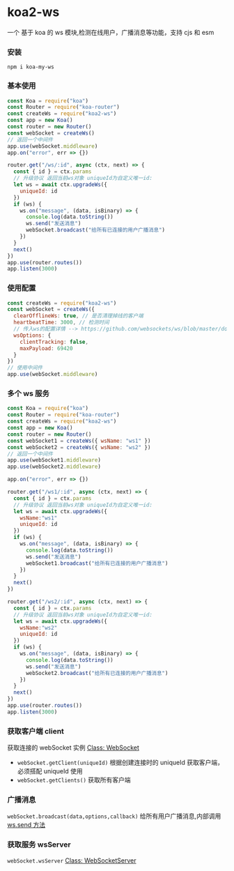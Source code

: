 # koa2-ws

一个 基于 koa 的 ws 模块,检测在线用户，广播消息等功能，支持 cjs 和 esm

### 安装

`npm i koa-my-ws`

### 基本使用

```js
const Koa = require("koa")
const Router = require("koa-router")
const createWs = require("koa2-ws")
const app = new Koa()
const router = new Router()
const webSocket = createWs()
// 返回一个中间件
app.use(webSocket.middleware)
app.on("error", err => {})

router.get("/ws/:id", async (ctx, next) => {
  const { id } = ctx.params
  // 升级协议 返回当前ws对象 uniqueId为自定义唯一id:
  let ws = await ctx.upgradeWs({
    uniqueId: id
  })
  if (ws) {
    ws.on("message", (data, isBinary) => {
      console.log(data.toString())
      ws.send("发送消息")
      webSocket.broadcast("给所有已连接的用户广播消息")
    })
  }
  next()
})
app.use(router.routes())
app.listen(3000)
```

### 使用配置

```js
const createWs = require("koa2-ws")
const webSocket = createWs({
  clearOfflineWs: true, // 是否清理掉线的客户端
  heartbeatTime: 3000, // 检测时间
  // 传入ws的配置详情 --> https://github.com/websockets/ws/blob/master/doc/ws.md#class-websocketserver
  wsOptions: {
    clientTracking: false,
    maxPayload: 69420
  }
})
// 使用中间件
app.use(webSocket.middleware)
```

### 多个 ws 服务

```js
const Koa = require("koa")
const Router = require("koa-router")
const createWs = require("koa2-ws")
const app = new Koa()
const router = new Router()
const webSocket1 = createWs({ wsName: "ws1" })
const webSocket2 = createWs({ wsName: "ws2" })
// 返回一个中间件
app.use(webSocket1.middleware)
app.use(webSocket2.middleware)

app.on("error", err => {})

router.get("/ws1/:id", async (ctx, next) => {
  const { id } = ctx.params
  // 升级协议 返回当前ws对象 uniqueId为自定义唯一id:
  let ws = await ctx.upgradeWs({
    wsName:"ws1"
    uniqueId: id
  })
  if (ws) {
    ws.on("message", (data, isBinary) => {
      console.log(data.toString())
      ws.send("发送消息")
      webSocket1.broadcast("给所有已连接的用户广播消息")
    })
  }
  next()
})

router.get("/ws2/:id", async (ctx, next) => {
  const { id } = ctx.params
  // 升级协议 返回当前ws对象 uniqueId为自定义唯一id:
  let ws = await ctx.upgradeWs({
    wsName:"ws2"
    uniqueId: id
  })
  if (ws) {
    ws.on("message", (data, isBinary) => {
      console.log(data.toString())
      ws.send("发送消息")
      webSocket2.broadcast("给所有已连接的用户广播消息")
    })
  }
  next()
})
app.use(router.routes())
app.listen(3000)
```

### 获取客户端 client

获取连接的 webSocket 实例 [Class: WebSocket](https://github.com/websockets/ws/blob/master/doc/ws.md#class-websocket)

- `webSocket.getClient(uniqueId)` 根据创建连接时的 uniqueId 获取客户端，必须搭配 uniqueId 使用
- `webSocket.getClients()` 获取所有客户端

### 广播消息

`webSocket.broadcast(data,options,callback)` 给所有用户广播消息,内部调用 [ws.send 方法](https://github.com/websockets/ws/blob/master/doc/ws.md#websocketsenddata-options-callback)

### 获取服务 wsServer

`webSocket.wsServer` [Class: WebSocketServer](https://github.com/websockets/ws/blob/master/doc/ws.md#event-close)
